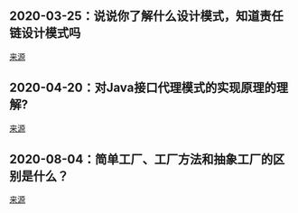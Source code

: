 ## 2020-03-25：说说你了解什么设计模式，知道责任链设计模式吗

[来源](https://user.qzone.qq.com/3182319461/blog/1585098370)

## 2020-04-20：对Java接口代理模式的实现原理的理解?

[来源](https://user.qzone.qq.com/3182319461/blog/1587334596)

## 2020-08-04：简单工厂、工厂方法和抽象工厂的区别是什么？

[来源](https://user.qzone.qq.com/3182319461/blog/1596495733)

